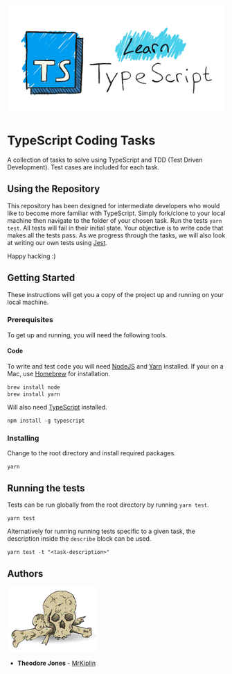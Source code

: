 ![](assets/mrkiplin-learn-typescript-banner.gif)

# TypeScript Coding Tasks

A collection of tasks to solve using TypeScript and TDD (Test Driven Development). Test cases are included for each task.

## Using the Repository

This repository has been designed for intermediate developers who would like to become more familiar with TypeScript. Simply fork/clone to your local machine then navigate to the folder of your chosen task. Run the tests `yarn test`. All tests will fail in their initial state. Your objective is to write code that makes all the tests pass. As we progress through the tasks, we will also look at writing our own tests using [Jest](https://jestjs.io/).

Happy hacking :)

## Getting Started

These instructions will get you a copy of the project up and running on your local machine.

### Prerequisites

To get up and running, you will need the following tools.

#### Code

To write and test code you will need [NodeJS](https://nodejs.org/en/) and [Yarn](https://yarnpkg.com/lang/en/) installed. If your on a Mac, use [Homebrew](https://docs.brew.sh/Installation) for installation.

```
brew install node
brew install yarn
```

Will also need [TypeScript](https://www.typescriptlang.org/) installed.

```
npm install -g typescript
```

### Installing

Change to the root directory and install required packages.

```
yarn
```

## Running the tests

Tests can be run globally from the root directory by running `yarn test`.

```
yarn test
```

Alternatively for running running tests specific to a given task, the description inside the `describe` block can be used.

```
yarn test -t "<task-description>"
```

## Authors

![](assets/mrkiplin-icon.gif)

- **Theodore Jones** - [MrKiplin](https://github.com/MrKiplin)
